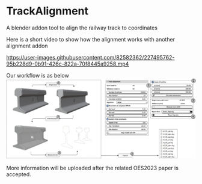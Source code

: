 # TrackAlignment
A blender addon tool to align the railway track to coordinates


Here is a short video to show how the alignment works with another alignment addon

https://user-images.githubusercontent.com/82582362/227495762-95b228d9-0b91-426c-822a-70f8445a9258.mp4

Our workflow is as below
![Workflow](Workflow.jpg)

More information will be uploaded after the related OES2023 paper is accepted.
